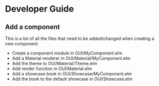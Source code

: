 # Developer Guide

## Add a component

This is a list of all the files that need to be added/changed when creating a
new component:

- Create a component module in OUI/MyComponent.elm
- Add a Material renderer in OUI/Material/MyComponent.elm
- Add the theme to OUI/Material/Theme.elm
- Add render function in OUI/Material.elm
- Add a showcase book in OUI/Showcase/MyComponent.elm
- Add the book to the default showcase in OUI/Showcase.elm
